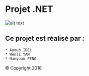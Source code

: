 # Projet .NET

![alt text](https://upload.wikimedia.org/wikipedia/commons/thumb/9/94/Logo_Polytech_Tours.svg/407px-Logo_Polytech_Tours.svg.png)

## Ce projet est réalisé par : 
	* Ayoub IDEL
	* Wenli YAN
	* Hanyuan PENG

 © Copyright 2018

